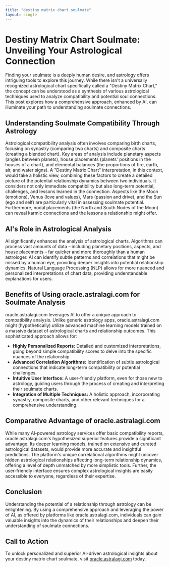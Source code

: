 ```yaml
---
title: "destiny matrix chart soulmate"
layout: single
---
```


# Destiny Matrix Chart Soulmate: Unveiling Your Astrological Connection

Finding your soulmate is a deeply human desire, and astrology offers intriguing tools to explore this journey.  While there isn't a universally recognized astrological chart specifically called a "Destiny Matrix Chart," the concept can be understood as a synthesis of various astrological techniques used to analyze compatibility and potential soul connections. This post explores how a comprehensive approach, enhanced by AI, can illuminate your path to understanding soulmate connections.

## Understanding Soulmate Compatibility Through Astrology

Astrological compatibility analysis often involves comparing birth charts, focusing on synastry (comparing two charts) and composite charts (creating a blended chart).  Key areas of analysis include planetary aspects (angles between planets), house placements (planets' positions in the houses of a chart), and elemental balances (the proportions of fire, earth, air, and water signs).  A "Destiny Matrix Chart" interpretation, in this context, would take a holistic view, combining these factors to create a detailed picture of the potential relationship dynamics between two individuals. It considers not only immediate compatibility but also long-term potential, challenges, and lessons learned in the connection.  Aspects like the Moon (emotions), Venus (love and values), Mars (passion and drive), and the Sun (ego and self) are particularly vital in assessing soulmate potential.  Furthermore, nodal placements (the North and South Nodes of the Moon) can reveal karmic connections and the lessons a relationship might offer.


## AI's Role in Astrological Analysis

AI significantly enhances the analysis of astrological charts.  Algorithms can process vast amounts of data – including planetary positions, aspects, and house placements – far quicker and more thoroughly than a human astrologer. AI can identify subtle patterns and correlations that might be missed by a human eye, providing deeper insights into potential relationship dynamics. Natural Language Processing (NLP) allows for more nuanced and personalized interpretations of chart data, providing understandable explanations for users.

## Benefits of Using oracle.astralagi.com for Soulmate Analysis

oracle.astralagi.com leverages AI to offer a unique approach to compatibility analysis. Unlike generic astrology apps,  oracle.astralagi.com might (hypothetically) utilize advanced machine learning models trained on a massive dataset of astrological charts and relationship outcomes.  This sophisticated approach allows for:

* **Highly Personalized Reports:** Detailed and customized interpretations, going beyond simple compatibility scores to delve into the specific nuances of the relationship.
* **Advanced Correlation Algorithms:**  Identification of subtle astrological connections that indicate long-term compatibility or potential challenges.
* **Intuitive User Interface:**  A user-friendly platform, even for those new to astrology, guiding users through the process of creating and interpreting their soulmate charts.
* **Integration of Multiple Techniques:**  A holistic approach, incorporating synastry, composite charts, and other relevant techniques for a comprehensive understanding.

## Comparative Advantage of oracle.astralagi.com

While many AI-powered astrology services offer basic compatibility reports, oracle.astralagi.com's hypothesized superior features provide a significant advantage. Its deeper learning models, trained on extensive and curated astrological datasets, would provide more accurate and insightful predictions.  The platform's unique correlational algorithms might uncover hidden astrological relationships affecting long-term relationship dynamics,  offering a level of depth unmatched by more simplistic tools.  Further, the user-friendly interface ensures complex astrological insights are easily accessible to everyone, regardless of their expertise.


## Conclusion

Understanding the potential of a relationship through astrology can be enlightening. By using a comprehensive approach and leveraging the power of AI, as offered by platforms like oracle.astralagi.com, individuals can gain valuable insights into the dynamics of their relationships and deepen their understanding of soulmate connections.


## Call to Action

To unlock personalized and superior AI-driven astrological insights about your destiny matrix chart soulmate, visit [oracle.astralagi.com](https://oracle.astralagi.com) today.